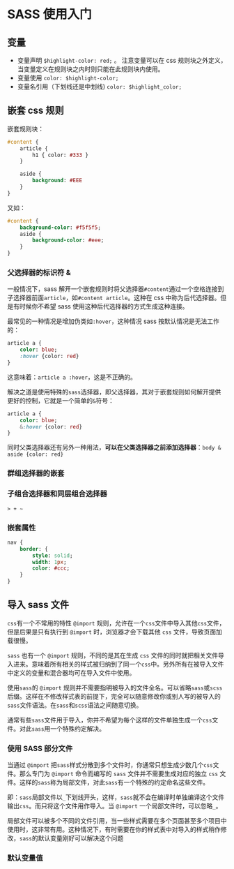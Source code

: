 # SASS 使用入门

## 变量

- 变量声明 `$highlight-color: red;` 。 注意变量可以在 css 规则块之外定义，当变量定义在规则块之内时则只能在此规则块内使用。
- 变量使用 `color: $highlight-color;`
- 变量名引用（下划线还是中划线) `color: $highlight_color;`

## 嵌套 css 规则

嵌套规则块：
```sass
#content {
    article {
        h1 { color: #333 }
    }

    aside {
        background: #EEE
    }
}
```
又如：
```sass
#content {
    background-color: #f5f5f5;
    aside {
        background-color: #eee;
    }
}
```

### 父选择器的标识符 &

一般情况下，sass 解开一个嵌套规则时将父选择器`#content`通过一个空格连接到子选择器前面`article`，如`#content article`。这种在 css 中称为后代选择器。但是有时候你不希望 sass 使用这种后代选择器的方式生成这种连接。

最常见的一种情况是增加伪类如`:hover`，这种情况 sass 按默认情况是无法工作的：
```sass
article a {
    color: blue;
    :hover {color: red}
}
```
这意味着：`article a :hover`，这是不正确的。

解决之道是使用特殊的`sass`选择器，即父选择器，其对于嵌套规则如何解开提供更好的控制，它就是一个简单的`&`符号：
```sass
article a {
    color: blue;
    &:hover {color: red}
}
```
同时父类选择器还有另外一种用法，**可以在父类选择器之前添加选择器**：`body & aside {color: red}`

### 群组选择器的嵌套

### 子组合选择器和同层组合选择器

`> + ~`

### 嵌套属性

```sass
nav {
    border: {
        style: solid;
        width: 1px;
        color: #ccc;
    }
}
```

## 导入 sass 文件

`css`有一个不常用的特性 `@import` 规则，允许在一个`css`文件中导入其他`css`文件，但是后果是只有执行到 `@import` 时，浏览器才会下载其他 `css` 文件，导致页面加载很慢。

`sass` 也有一个 `@import` 规则，不同的是其在生成 `css` 文件的同时就把相关文件导入进来。意味着所有相关的样式被归纳到了同一个`css`中。另外所有在被导入文件中定义的变量和混合器均可在导入文件中使用。

使用`sass`的 `@import` 规则并不需要指明被导入的文件全名。可以省略`sass`或`scss`后缀。这样在不修改样式表的前提下，完全可以随意修改你或别人写的被导入的`sass`文件语法。在`sass`和`scss`语法之间随意切换。

通常有些`sass`文件用于导入，你并不希望为每个这样的文件单独生成一个`css`文件。对此`sass`用一个特殊约定解决。

### 使用 SASS 部分文件

当通过 `@import` 把`sass`样式分散到多个文件时，你通常只想生成少数几个`css`文件。那么专门为 `@import` 命令而编写的 `sass` 文件并不需要生成对应的独立 `css` 文件。这样的`sass`称为局部文件，对此`sass`有一个特殊的约定命名这些文件。

即：`sass`局部文件以`_`下划线开头，这样，`sass`就不会在编译时单独编译这个文件输出`css`。而只将这个文件用作导入。当 `@import` 一个局部文件时，可以忽略`_`。

局部文件可以被多个不同的文件引用，当一些样式需要在多个页面甚至多个项目中使用时，这非常有用。这种情况下，有时需要在你的样式表中对导入的样式稍作修改，`sass`的默认变量刚好可以解决这个问题

### 默认变量值